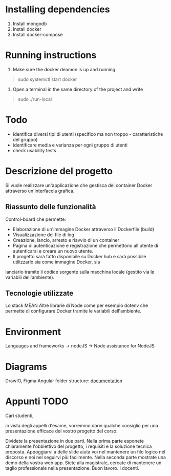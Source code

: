 # Installing dependencies
1. Install mongodb
2. Install docker
3. Install docker-compose

# Running instructions
1. Make sure the docker deamon is up and running
> sudo systemctl start docker

1. Open a terminal in the same directory of the project and write
> sudo ./run-local



# Todo
- identifica diversi tipi di utenti (specifico ma non troppo - caratteristiche del gruppo)
- identificare media e varianza per ogni gruppo di utenti
- check usability tests

# Descrizione del progetto

Si vuole realizzare un'applicazione che gestisca dei container Docker attraverso un'interfaccia grafica.

## Riassunto delle funzionalità

Control-board che permette:
- Elaborazione di un'immagine Docker attraverso il Dockerfile (build)
- Visualizzazione del file di log
- Creazione, lancio, arresto e riavvio di un container
- Pagina di autenticazione e registrazione che permettono all'utente di autenticarsi e creare un nuovo utente.
- Il progetto sarà fatto disponibile su Docker hub e sarà possibile utilizzarlo sia come immagine Docker, sia

lanciarlo tramite il codice sorgente sulla macchina locale (gestito via le variabili dell'ambiente).

## Tecnologie utilizzate

Lo stack MEAN
Altre librarie di Node come per esempio dotenv che permette di configurare Docker tramite le variabili dell'ambiente.

# Environment
Languages and frameworks -> nodeJS -> Node assistance for NodeJS

# Diagrams
DrawIO, Figma
Angular folder structure: [documentation](https://angular-folder-structure.readthedocs.io/en/latest/path-alias.html)


# Appunti TODO
Cari studenti,

in vista degli appelli d'esame, vorremmo darvi qualche consiglio per una presentazione efficace del vostro progetto del corso:

Dividete la presentazione in due parti.
Nella prima parte esponete chiaramente l'obbiettivo del progetto, i requisiti e la soluzione tecnica proposta. Appoggiarvi a delle slide aiuta voi nel mantenere un filo logico nel discorso e noi nel seguirvi più facilmente.
Nella seconda parte mostrate una demo della vostra web app.
Siete alla magistrale, cercate di mantenere un taglio professionale nella presentazione.
Buon lavoro.
I docenti.